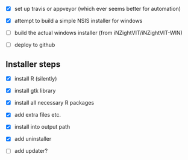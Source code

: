 - [x] set up travis or appveyor (which ever seems better for automation)
- [x] attempt to build a simple NSIS installer for windows 
- [ ] build the actual windows installer (from iNZightVIT/iNZightVIT-WIN)
- [ ] deploy to github


## Installer steps

- [x] install R (silently)
- [x] install gtk library
- [x] install all necessary R packages
- [x] add extra files etc.
- [x] install into output path
- [x] add uninstaller
- [ ] add updater?

